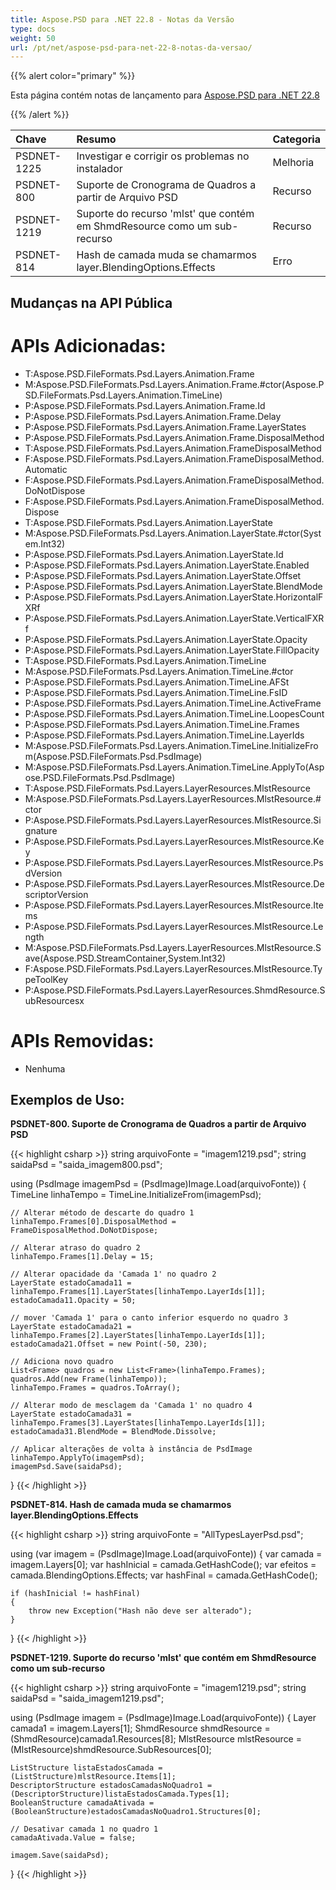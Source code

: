 ```yaml
---
title: Aspose.PSD para .NET 22.8 - Notas da Versão
type: docs
weight: 50
url: /pt/net/aspose-psd-para-net-22-8-notas-da-versao/
---
```


{{% alert color="primary" %}}

Esta página contém notas de lançamento para [Aspose.PSD para .NET 22.8](https://www.nuget.org/packages/Aspose.PSD/)

{{% /alert %}}

|**Chave**|**Resumo**|**Categoria**|
| :- | :- | :- |
|PSDNET-1225|Investigar e corrigir os problemas no instalador|Melhoria|
|PSDNET-800|Suporte de Cronograma de Quadros a partir de Arquivo PSD|Recurso|
|PSDNET-1219|Suporte do recurso 'mlst' que contém em ShmdResource como um sub-recurso|Recurso|
|PSDNET-814|Hash de camada muda se chamarmos layer.BlendingOptions.Effects|Erro|


## **Mudanças na API Pública**
# **APIs Adicionadas:**
- T:Aspose.PSD.FileFormats.Psd.Layers.Animation.Frame
- M:Aspose.PSD.FileFormats.Psd.Layers.Animation.Frame.#ctor(Aspose.PSD.FileFormats.Psd.Layers.Animation.TimeLine)
- P:Aspose.PSD.FileFormats.Psd.Layers.Animation.Frame.Id
- P:Aspose.PSD.FileFormats.Psd.Layers.Animation.Frame.Delay
- P:Aspose.PSD.FileFormats.Psd.Layers.Animation.Frame.LayerStates
- P:Aspose.PSD.FileFormats.Psd.Layers.Animation.Frame.DisposalMethod
- T:Aspose.PSD.FileFormats.Psd.Layers.Animation.FrameDisposalMethod
- F:Aspose.PSD.FileFormats.Psd.Layers.Animation.FrameDisposalMethod.Automatic
- F:Aspose.PSD.FileFormats.Psd.Layers.Animation.FrameDisposalMethod.DoNotDispose
- F:Aspose.PSD.FileFormats.Psd.Layers.Animation.FrameDisposalMethod.Dispose
- T:Aspose.PSD.FileFormats.Psd.Layers.Animation.LayerState
- M:Aspose.PSD.FileFormats.Psd.Layers.Animation.LayerState.#ctor(System.Int32)
- P:Aspose.PSD.FileFormats.Psd.Layers.Animation.LayerState.Id
- P:Aspose.PSD.FileFormats.Psd.Layers.Animation.LayerState.Enabled
- P:Aspose.PSD.FileFormats.Psd.Layers.Animation.LayerState.Offset
- P:Aspose.PSD.FileFormats.Psd.Layers.Animation.LayerState.BlendMode
- P:Aspose.PSD.FileFormats.Psd.Layers.Animation.LayerState.HorizontalFXRf
- P:Aspose.PSD.FileFormats.Psd.Layers.Animation.LayerState.VerticalFXRf
- P:Aspose.PSD.FileFormats.Psd.Layers.Animation.LayerState.Opacity
- P:Aspose.PSD.FileFormats.Psd.Layers.Animation.LayerState.FillOpacity
- T:Aspose.PSD.FileFormats.Psd.Layers.Animation.TimeLine
- M:Aspose.PSD.FileFormats.Psd.Layers.Animation.TimeLine.#ctor
- P:Aspose.PSD.FileFormats.Psd.Layers.Animation.TimeLine.AFSt
- P:Aspose.PSD.FileFormats.Psd.Layers.Animation.TimeLine.FsID
- P:Aspose.PSD.FileFormats.Psd.Layers.Animation.TimeLine.ActiveFrame
- P:Aspose.PSD.FileFormats.Psd.Layers.Animation.TimeLine.LoopesCount
- P:Aspose.PSD.FileFormats.Psd.Layers.Animation.TimeLine.Frames
- P:Aspose.PSD.FileFormats.Psd.Layers.Animation.TimeLine.LayerIds
- M:Aspose.PSD.FileFormats.Psd.Layers.Animation.TimeLine.InitializeFrom(Aspose.PSD.FileFormats.Psd.PsdImage)
- M:Aspose.PSD.FileFormats.Psd.Layers.Animation.TimeLine.ApplyTo(Aspose.PSD.FileFormats.Psd.PsdImage)
- T:Aspose.PSD.FileFormats.Psd.Layers.LayerResources.MlstResource
- M:Aspose.PSD.FileFormats.Psd.Layers.LayerResources.MlstResource.#ctor
- P:Aspose.PSD.FileFormats.Psd.Layers.LayerResources.MlstResource.Signature
- P:Aspose.PSD.FileFormats.Psd.Layers.LayerResources.MlstResource.Key
- P:Aspose.PSD.FileFormats.Psd.Layers.LayerResources.MlstResource.PsdVersion
- P:Aspose.PSD.FileFormats.Psd.Layers.LayerResources.MlstResource.DescriptorVersion
- P:Aspose.PSD.FileFormats.Psd.Layers.LayerResources.MlstResource.Items
- P:Aspose.PSD.FileFormats.Psd.Layers.LayerResources.MlstResource.Length
- M:Aspose.PSD.FileFormats.Psd.Layers.LayerResources.MlstResource.Save(Aspose.PSD.StreamContainer,System.Int32)
- F:Aspose.PSD.FileFormats.Psd.Layers.LayerResources.MlstResource.TypeToolKey
- P:Aspose.PSD.FileFormats.Psd.Layers.LayerResources.ShmdResource.SubResourcesx


# **APIs Removidas:**
- Nenhuma


## **Exemplos de Uso:**

**PSDNET-800. Suporte de Cronograma de Quadros a partir de Arquivo PSD**

{{< highlight csharp >}}
string arquivoFonte = "imagem1219.psd";
string saidaPsd = "saida_imagem800.psd";

using (PsdImage imagemPsd = (PsdImage)Image.Load(arquivoFonte))
{
    TimeLine linhaTempo = TimeLine.InitializeFrom(imagemPsd);

    // Alterar método de descarte do quadro 1
    linhaTempo.Frames[0].DisposalMethod = FrameDisposalMethod.DoNotDispose;

    // Alterar atraso do quadro 2
    linhaTempo.Frames[1].Delay = 15;

    // Alterar opacidade da 'Camada 1' no quadro 2
    LayerState estadoCamada11 = linhaTempo.Frames[1].LayerStates[linhaTempo.LayerIds[1]];
    estadoCamada11.Opacity = 50;

    // mover 'Camada 1' para o canto inferior esquerdo no quadro 3
    LayerState estadoCamada21 = linhaTempo.Frames[2].LayerStates[linhaTempo.LayerIds[1]];
    estadoCamada21.Offset = new Point(-50, 230);

    // Adiciona novo quadro
    List<Frame> quadros = new List<Frame>(linhaTempo.Frames);
    quadros.Add(new Frame(linhaTempo));
    linhaTempo.Frames = quadros.ToArray();

    // Alterar modo de mesclagem da 'Camada 1' no quadro 4
    LayerState estadoCamada31 = linhaTempo.Frames[3].LayerStates[linhaTempo.LayerIds[1]];
    estadoCamada31.BlendMode = BlendMode.Dissolve;

    // Aplicar alterações de volta à instância de PsdImage
    linhaTempo.ApplyTo(imagemPsd);
    imagemPsd.Save(saidaPsd);
}
{{< /highlight >}}

**PSDNET-814. Hash de camada muda se chamarmos layer.BlendingOptions.Effects**

{{< highlight csharp >}}
string arquivoFonte = "AllTypesLayerPsd.psd";

using (var imagem = (PsdImage)Image.Load(arquivoFonte))
{
    var camada = imagem.Layers[0];
    var hashInicial = camada.GetHashCode();
    var efeitos = camada.BlendingOptions.Effects;
    var hashFinal = camada.GetHashCode();

    if (hashInicial != hashFinal)
    {
        throw new Exception("Hash não deve ser alterado");
    }
}
{{< /highlight >}}

**PSDNET-1219. Suporte do recurso 'mlst' que contém em ShmdResource como um sub-recurso**

{{< highlight csharp >}}
string arquivoFonte = "imagem1219.psd";
string saidaPsd = "saida_imagem1219.psd";

using (PsdImage imagem = (PsdImage)Image.Load(arquivoFonte))
{
    Layer camada1 = imagem.Layers[1];
    ShmdResource shmdResource = (ShmdResource)camada1.Resources[8];
    MlstResource mlstResource = (MlstResource)shmdResource.SubResources[0];

    ListStructure listaEstadosCamada = (ListStructure)mlstResource.Items[1];
    DescriptorStructure estadosCamadasNoQuadro1 = (DescriptorStructure)listaEstadosCamada.Types[1];
    BooleanStructure camadaAtivada = (BooleanStructure)estadosCamadasNoQuadro1.Structures[0];

    // Desativar camada 1 no quadro 1
    camadaAtivada.Value = false;

    imagem.Save(saidaPsd);
}
{{< /highlight >}}
